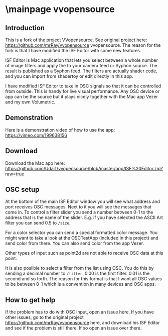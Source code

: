\mainpage
vvopensource
============


Introduction
------------

This is a fork of the project VVopensource. See original project here: https://github.com/mrRay/vvopensource vvopensource. 
The reason for the fork is that I have modified the ISF Editor with some new features.

ISF Editor is Mac application that lets you select between a whole number of image filters and apply the to your camera feed or Syphon source. The result is published as a Syphon feed. The filters are actually shader code, and you can import from shadertoy or edit directly in this app.

I have modified ISF Editor to take in OSC signals so that it can be controlled from outside. This is handy for live visual performance. Any OSC device or app can be the source but it plays nicely together with the Mac app Vezer and my own Volumetric.

Demonstration
-------------

Here is a demonstration video of how to use the app: https://vimeo.com/199638156

Download
--------

Download the Mac app here: https://github.com/Udart/vvopensource/blob/master/app/ISF%20Editor.zip?raw=true

OSC setup
---------
At the bottom of the main ISF Editor window you will see what address and port receives OSC messages. Next to it you will see the messages that come in. To control a filter slider you send a number between 0-1 to the address that is the name of the slider. 
E.g. if you have selected the ASCII Art filter you can send 0.5 to `/size`. 

For a color selector you can send a special formatted color message. You might want to take a look at the OSCTestApp (included in this project) and send color from there. You can also send color from the app Vezer.

Other types of input such as point2d are not able to receive OSC data at this point.

It is also posiible to select a filter from the list using OSC. You do this by sending a decimal number to `/filter`. 0.00 is the first filter. 0.01 is the second and so forth. The reason for this format is that I want all OSC values to be between 0-1 which is a convention in many devices and OSC apps.

How to get help
---------------
If the problem has to do with OSC input, open an issue here. If you have other issues, go to the original project https://github.com/mrRay/vvopensource here, and download his ISF Editor and see if the problem is still there. If so open an issue over there.


